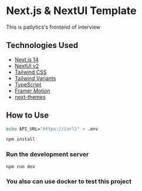 # Next.js & NextUI Template

This is patlytics's frontend of interview
## Technologies Used

- [Next.js 14](https://nextjs.org/docs/getting-started)
- [NextUI v2](https://nextui.org/)
- [Tailwind CSS](https://tailwindcss.com/)
- [Tailwind Variants](https://tailwind-variants.org)
- [TypeScript](https://www.typescriptlang.org/)
- [Framer Motion](https://www.framer.com/motion/)
- [next-themes](https://github.com/pacocoursey/next-themes)

## How to Use

```bash
echo API_URL="https://{url}" > .env
```

```bash
npm install
```

### Run the development server

```bash
npm run dev
```

### You also can use docker to test this project

[//]: # ()
[//]: # (```bash)

[//]: # (npm run dev)

[//]: # (```)
